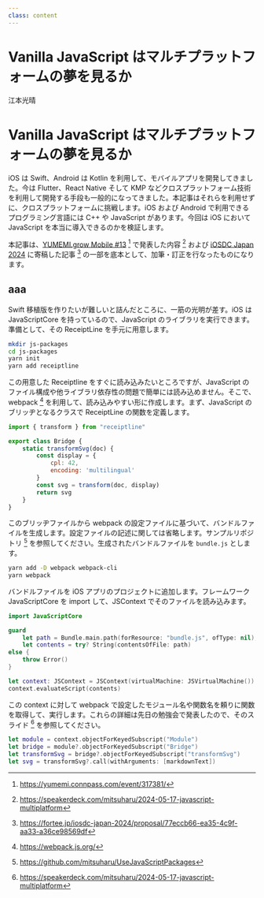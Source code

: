 ```yaml
---
class: content
---
```


<div class="doc-header">
  <h1>Vanilla JavaScript はマルチプラットフォームの夢を見るか</h1>
  <div class="doc-author">江本光晴</div>
</div>

# Vanilla JavaScript はマルチプラットフォームの夢を見るか

<!-- Qiita用 
:::note info
本記事は [技術書典17](https://techbookfest.org/event/tbf17) で無料配布する同人誌「ゆめみ大技林 '24 (2)」の寄稿です。加筆や修正などがある場合はこの記事で行います。
:::
-->

iOS は Swift、Android は Kotlin を利用して、モバイルアプリを開発してきました。今は Flutter、React Native そして KMP などクロスプラットフォーム技術を利用して開発する手段も一般的になってきました。本記事はそれらを利用せずに、クロスプラットフォームに挑戦します。iOS および Android で利用できるプログラミング言語には C++ や JavaScript があります。今回は iOS において JavaScript を本当に導入できるのかを検証します。

本記事は、[YUMEMI.grow Mobile #13](https://yumemi.connpass.com/event/317381/) [^ygm-13] で発表した内容 [^speakerdeck] および [iOSDC Japan 2024](https://iosdc.jp/2024/) に寄稿した記事 [^iosdc-2024-pamphlet] の一部を底本として、加筆・訂正を行なったものになります。

[^ygm-13]: https://yumemi.connpass.com/event/317381/
[^speakerdeck]: https://speakerdeck.com/mitsuharu/2024-05-17-javascript-multiplatform
[^iosdc-2024-pamphlet]: https://fortee.jp/iosdc-japan-2024/proposal/77eccb66-ea35-4c9f-aa33-a36ce98569df

## aaa

Swift 移植版を作りたいが難しいと詰んだところに、一筋の光明が差す。iOS は JavaScriptCore を持っているので、JavaScript のライブラリを実行できます。準備として、その ReceiptLine を手元に用意します。

```bash
mkdir js-packages
cd js-packages
yarn init
yarn add receiptline
```

この用意した Receiptline をすぐに読み込みたいところですが、JavaScript のファイル構成や他ライブラリ依存性の問題で簡単には読み込めません。そこで、webpack [^webpack] を利用して、読み込みやすい形に作成します。まず、JavaScript のブリッヂとなるクラスで ReceiptLine の関数を定義します。

[^webpack]: https://webpack.js.org/

```javascript
import { transform } from "receiptline"

export class Bridge {
    static transformSvg(doc) {
        const display = {
            cpl: 42,
            encoding: 'multilingual'
        }
        const svg = transform(doc, display)
        return svg
    }
}
```

このブリッヂファイルから webpack の設定ファイルに基づいて、バンドルファイルを生成します。設定ファイルの記述に関しては省略します。サンプルリポジトリ [^UseJavaScriptPackages-github] を参照してください。生成されたバンドルファイルを `bundle.js` とします。

```bash
yarn add -D webpack webpack-cli
yarn webpack
```

バンドルファイルを iOS アプリのプロジェクトに追加します。フレームワーク JavaScriptCore を import して、JSContext でそのファイルを読み込みます。

```swift
import JavaScriptCore

guard
    let path = Bundle.main.path(forResource: "bundle.js", ofType: nil),
    let contents = try? String(contentsOfFile: path)
else {
    throw Error()
}

let context: JSContext = JSContext(virtualMachine: JSVirtualMachine())
context.evaluateScript(contents)
```

この context に対して webpack で設定したモジュール名や関数名を頼りに関数を取得して、実行します。これらの詳細は先日の勉強会で発表したので、そのスライド [^UseJavaScriptPackages-slide] を参照してください。

```swift
let module = context.objectForKeyedSubscript("Module")
let bridge = module?.objectForKeyedSubscript("Bridge")
let transformSvg = bridge?.objectForKeyedSubscript("transformSvg")
let svg = transformSvg?.call(withArguments: [markdownText])
```

[^UseJavaScriptPackages-github]: https://github.com/mitsuharu/UseJavaScriptPackages
[^UseJavaScriptPackages-slide]: https://speakerdeck.com/mitsuharu/2024-05-17-javascript-multiplatform
